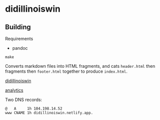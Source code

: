 # didillinoiswin

## Building

Requirements
* pandoc

```
make
```

Converts markdown files into HTML fragments, and cats `header.html` then fragments then `footer.html` together to produce `index.html`.

[didillinoiswin](https://didillinois.win)

[analytics](https://analytics.google.com/analytics/web/#/p255815413/reports/defaulthome)

Two DNS records:
```
@   A     1h 104.198.14.52
www CNAME 1h didillinoiswin.netlify.app.
```
